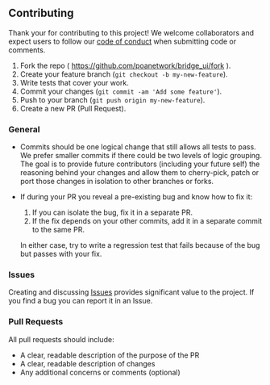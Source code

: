 ## Contributing

Thank your for contributing to this project! We welcome collaborators and expect users to follow our [code of conduct](CODE_OF_CONDUCT.md) when submitting code or comments.

1. Fork the repo ( https://github.com/poanetwork/bridge_ui/fork ).
2. Create your feature branch (`git checkout -b my-new-feature`).
3. Write tests that cover your work.
4. Commit your changes (`git commit -am 'Add some feature'`).
5. Push to your branch (`git push origin my-new-feature`).
6. Create a new PR (Pull Request).

### General
   
* Commits should be one logical change that still allows all tests to pass.  We prefer smaller commits if there could be two levels of logic grouping.  The goal is to provide future contributors (including your future self) the reasoning behind your changes and allow them to cherry-pick, patch or port those changes in isolation to other branches or forks.
* If during your PR you reveal a pre-existing bug and know how to fix it:
  1. If you can isolate the bug, fix it in a separate PR.
  2. If the fix depends on your other commits, add it in a separate commit to the same PR.  

    In either case, try to write a regression test that fails because of the bug but passes with your fix.

### Issues
Creating and discussing [Issues](https://github.com/poanetwork/bridge-ui/issues) provides significant value to the project. If you find a bug you can report it in an Issue.     

### Pull Requests
All pull requests should include: 
* A clear, readable description of the purpose of the PR
* A clear, readable description of changes
* Any additional concerns or comments (optional)